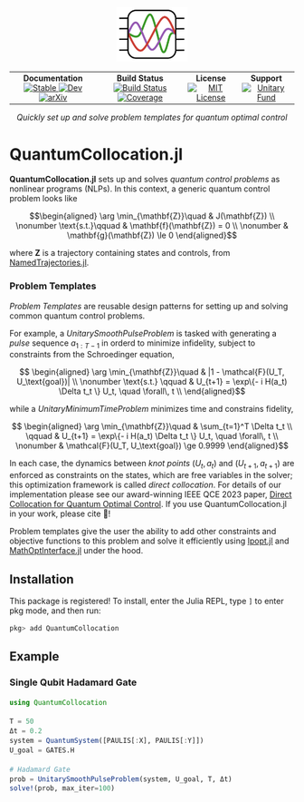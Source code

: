 <!--```@raw html-->
<div align="center">
  <a href="https://github.com/kestrelquantum/Piccolo.jl">
    <img src="assets/logo.svg" alt="Piccolo.jl" width="25%"/>
  </a>
</div>

<div align="center">
  <table>
    <tr>
      <td align="center">
        <b>Documentation</b>
        <br>
        <a href="https://kestrelquantum.github.io/QuantumCollocation.jl/stable/">
          <img src="https://img.shields.io/badge/docs-stable-blue.svg" alt="Stable"/>
        </a>
        <a href="https://kestrelquantum.github.io/QuantumCollocation.jl/dev/">
          <img src="https://img.shields.io/badge/docs-dev-blue.svg" alt="Dev"/>
        </a>
        <a href="https://arxiv.org/abs/2305.03261">
          <img src="https://img.shields.io/badge/arXiv-2305.03261-b31b1b.svg" alt="arXiv"/>
        </a>
      </td>
      <td align="center">
        <b>Build Status</b>
        <br>
        <a href="https://github.com/kestrelquantum/QuantumCollocation.jl/actions/workflows/CI.yml?query=branch%3Amain">
          <img src="https://github.com/kestrelquantum/QuantumCollocation.jl/actions/workflows/CI.yml/badge.svg?branch=main" alt="Build Status"/>
        </a>
        <a href="https://codecov.io/gh/kestrelquantum/QuantumCollocation.jl">
          <img src="https://codecov.io/gh/kestrelquantum/QuantumCollocation.jl/branch/main/graph/badge.svg" alt="Coverage"/>
        </a>
      </td>
      <td align="center">
        <b>License</b>
        <br>
        <a href="https://opensource.org/licenses/MIT">
          <img src="https://img.shields.io/badge/License-MIT-yellow.svg" alt="MIT License"/>
        </a>
      </td>
      <td align="center">
        <b>Support</b>
        <br>
        <a href="https://unitary.fund">
          <img src="https://img.shields.io/badge/Supported%20By-Unitary%20Fund-FFFF00.svg" alt="Unitary Fund"/>
        </a>
      </td>
    </tr>
  </table>
</div>

<div align="center">
  <i> Quickly set up and solve problem templates for quantum optimal control</i>
  <br>
</div>
<!--```-->

# QuantumCollocation.jl

**QuantumCollocation.jl** sets up and solves *quantum control problems* as nonlinear programs (NLPs). In this context, a generic quantum control problem looks like
```math
\begin{aligned}
    \arg \min_{\mathbf{Z}}\quad & J(\mathbf{Z}) \\
    \nonumber \text{s.t.}\qquad & \mathbf{f}(\mathbf{Z}) = 0 \\
    \nonumber & \mathbf{g}(\mathbf{Z}) \le 0  
\end{aligned}
```
where $\mathbf{Z}$ is a trajectory  containing states and controls, from [NamedTrajectories.jl](https://github.com/kestrelquantum/NamedTrajectories.jl).

### Problem Templates 

*Problem Templates* are reusable design patterns for setting up and solving common quantum control problems. 

For example, a *UnitarySmoothPulseProblem* is tasked with generating a *pulse* sequence $a_{1:T-1}$ in orderd to minimize infidelity, subject to constraints from the Schroedinger equation,
```math
    \begin{aligned}
        \arg \min_{\mathbf{Z}}\quad & |1 - \mathcal{F}(U_T, U_\text{goal})|  \\
        \nonumber \text{s.t.}
        \qquad & U_{t+1} = \exp\{- i H(a_t) \Delta t_t \} U_t, \quad \forall\, t \\
    \end{aligned}
```
while a *UnitaryMinimumTimeProblem* minimizes time and constrains fidelity,
```math
    \begin{aligned}
        \arg \min_{\mathbf{Z}}\quad & \sum_{t=1}^T \Delta t_t \\
        \qquad & U_{t+1} = \exp\{- i H(a_t) \Delta t_t \} U_t, \quad \forall\, t \\
        \nonumber & \mathcal{F}(U_T, U_\text{goal}) \ge 0.9999
    \end{aligned}
```

In each case, the dynamics between *knot points* $(U_t, a_t)$ and $(U_{t+1}, a_{t+1})$ are enforced as constraints on the states, which are free variables in the solver; this optimization framework is called *direct collocation*. For details of our implementation please see our award-winning IEEE QCE 2023 paper, [Direct Collocation for Quantum Optimal Control](https://arxiv.org/abs/2305.03261). If you use QuantumCollocation.jl in your work, please cite :raised_hands:!

Problem templates give the user the ability to add other constraints and objective functions to this problem and solve it efficiently using [Ipopt.jl](https://github.com/jump-dev/Ipopt.jl) and [MathOptInterface.jl](https://github.com/jump-dev/MathOptInterface.jl) under the hood.

## Installation

This package is registered! To install, enter the Julia REPL, type `]` to enter pkg mode, and then run:
```julia
pkg> add QuantumCollocation
```

## Example

### Single Qubit Hadamard Gate
```Julia
using QuantumCollocation

T = 50
Δt = 0.2
system = QuantumSystem([PAULIS[:X], PAULIS[:Y]])
U_goal = GATES.H

# Hadamard Gate
prob = UnitarySmoothPulseProblem(system, U_goal, T, Δt)
solve!(prob, max_iter=100)
```
